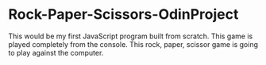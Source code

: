 # Rock-Paper-Scissors-OdinProject
This would be my first JavaScript program built from scratch. This game is played completely from the console. This rock, paper, scissor game is going to play against the computer.